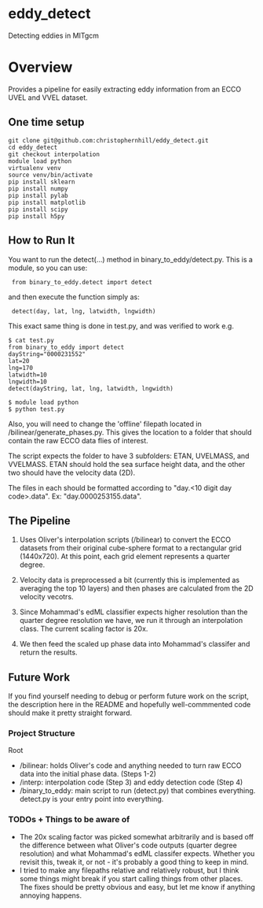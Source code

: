 # eddy_detect
Detecting eddies in MITgcm 

# Overview
Provides a pipeline for easily extracting eddy information from an ECCO
UVEL and VVEL dataset.

## One time setup
```
git clone git@github.com:christophernhill/eddy_detect.git
cd eddy_detect
git checkout interpolation
module load python
virtualenv venv
source venv/bin/activate
pip install sklearn
pip install numpy
pip install pylab
pip install matplotlib
pip install scipy
pip install h5py
```


## How to Run It
You want to run the detect(...) method in binary_to_eddy/detect.py. This
is a module, so you can use:

  <code> from binary_to_eddy.detect import detect </code>
  
and then execute the function simply as:

  <code> detect(day,  lat, lng, latwidth, lngwidth) </code>

This exact same thing is done in test.py, and was verified to work e.g.
```
$ cat test.py 
from binary_to_eddy import detect
dayString="0000231552"
lat=20 
lng=170
latwidth=10
lngwidth=10
detect(dayString, lat, lng, latwidth, lngwidth)
```

```
$ module load python
$ python test.py
```

Also, you will need to change the 'offline' filepath located in /bilinear/generate_phases.py.
This gives the location to a folder that should contain the raw ECCO data flies of interest.

The script expects the folder to have 3 subfolders: ETAN, UVELMASS, and VVELMASS. ETAN should
hold the sea surface height data, and the other two should have the velocity data (2D).

The files in each should be formatted according to "day.<10 digit day code>.data". Ex:
"day.0000253155.data". 


## The Pipeline
1. Uses Oliver's interpolation scripts (/bilinear) to convert the ECCO
datasets from their original cube-sphere format to a rectangular grid
(1440x720). At this point, each grid element represents a quarter
degree.

2. Velocity data is preprocessed a bit (currently this is implemented as
   averaging the top 10 layers) and then phases are calculated from the
  2D velocity vecotrs.

3. Since Mohammad's edML classifier expects higher resolution than the
   quarter degree resolution we have, we run it through an interpolation
  class. The current scaling factor is 20x.

4. We then feed the scaled up phase data into Mohammad's classifer and
   return the results.

## Future Work
If you find yourself needing to debug or perform future work on the
script, the description here in the README and hopefully well-commmented
code should make it pretty straight forward. 

### Project Structure
Root
  - /bilinear: holds Oliver's code and anything needed to turn raw ECCO
    data into the initial phase data. (Steps 1-2)
  - /interp: interpolation code (Step 3) and eddy detection code (Step
    4)
  - /binary_to_eddy: main script to run (detect.py) that combines
    everything. detect.py is your entry point into everything. 

### TODOs + Things to be aware of
- The 20x scaling factor was picked somewhat arbitrarily and is based
  off the difference between what Oliver's code outputs (quarter degree
resolution) and what Mohammad's edML classifer expects. Whether you
revisit this, tweak it, or not - it's probably a good thing to keep in
mind.
- I tried to make any filepaths relative and relatively robust, but I
  think some things might break if you start calling things from other
places. The fixes should be pretty obvious and easy, but let me know if
anything annoying happens.


